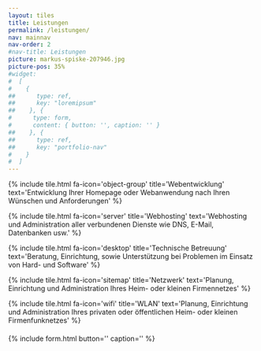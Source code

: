 ```yaml
---
layout: tiles
title: Leistungen
permalink: /leistungen/
nav: mainnav
nav-order: 2
#nav-title: Leistungen
picture: markus-spiske-207946.jpg
picture-pos: 35%
#widget:
#  [
#    {
##      type: ref,
##      key: "loremipsum"
##    }, {
#      type: form,
#      content: { button: '', caption: '' }
##    }, {
##      type: ref,
##      key: "portfolio-nav"
#    }
#  ]
---
```


{% include tile.html fa-icon='object-group' title='Webentwicklung' text='Entwicklung Ihrer Homepage oder Webanwendung nach Ihren Wünschen und Anforderungen' %}

{% include tile.html fa-icon='server' title='Webhosting' text='Webhosting und Administration aller verbundenen Dienste wie DNS, E-Mail, Datenbanken usw.' %}

{% include tile.html fa-icon='desktop' title='Technische Betreuung' text='Beratung, Einrichtung, sowie Unterstützung bei Problemen im Einsatz von Hard- und Software' %}

{% include tile.html fa-icon='sitemap' title='Netzwerk' text='Planung, Einrichtung und Administration Ihres Heim- oder kleinen Firmennetzes' %}

{% include tile.html fa-icon='wifi' title='WLAN' text='Planung, Einrichtung und Administration Ihres privaten oder öffentlichen Heim- oder kleinen Firmenfunknetzes' %}

<div class="tile">
    <i class="fa fa-pencil-square-o" aria-hidden="true"></i>
    <div style="margin:20px 0;">
        {% include form.html button='' caption='' %}
    </div>
</div>
